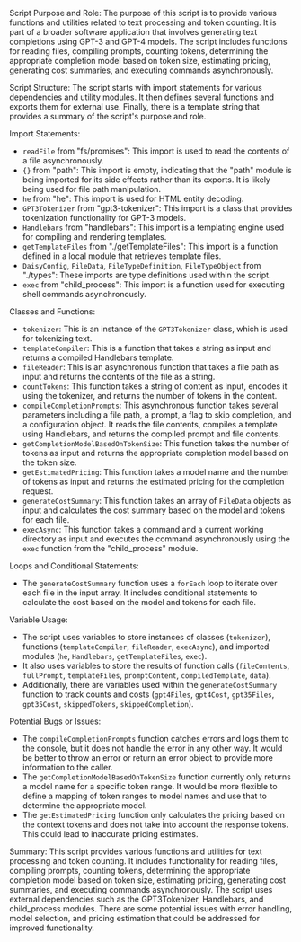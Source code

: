 Script Purpose and Role:
The purpose of this script is to provide various functions and utilities related to text processing and token counting. It is part of a broader software application that involves generating text completions using GPT-3 and GPT-4 models. The script includes functions for reading files, compiling prompts, counting tokens, determining the appropriate completion model based on token size, estimating pricing, generating cost summaries, and executing commands asynchronously.

Script Structure:
The script starts with import statements for various dependencies and utility modules. It then defines several functions and exports them for external use. Finally, there is a template string that provides a summary of the script's purpose and role.

Import Statements:
- `readFile` from "fs/promises": This import is used to read the contents of a file asynchronously.
- `{}` from "path": This import is empty, indicating that the "path" module is being imported for its side effects rather than its exports. It is likely being used for file path manipulation.
- `he` from "he": This import is used for HTML entity decoding.
- `GPT3Tokenizer` from "gpt3-tokenizer": This import is a class that provides tokenization functionality for GPT-3 models.
- `Handlebars` from "handlebars": This import is a templating engine used for compiling and rendering templates.
- `getTemplateFiles` from "./getTemplateFiles": This import is a function defined in a local module that retrieves template files.
- `DaisyConfig`, `FileData`, `FileTypeDefinition`, `FileTypeObject` from "./types": These imports are type definitions used within the script.
- `exec` from "child_process": This import is a function used for executing shell commands asynchronously.

Classes and Functions:
- `tokenizer`: This is an instance of the `GPT3Tokenizer` class, which is used for tokenizing text.
- `templateCompiler`: This is a function that takes a string as input and returns a compiled Handlebars template.
- `fileReader`: This is an asynchronous function that takes a file path as input and returns the contents of the file as a string.
- `countTokens`: This function takes a string of content as input, encodes it using the tokenizer, and returns the number of tokens in the content.
- `compileCompletionPrompts`: This asynchronous function takes several parameters including a file path, a prompt, a flag to skip completion, and a configuration object. It reads the file contents, compiles a template using Handlebars, and returns the compiled prompt and file contents.
- `getCompletionModelBasedOnTokenSize`: This function takes the number of tokens as input and returns the appropriate completion model based on the token size.
- `getEstimatedPricing`: This function takes a model name and the number of tokens as input and returns the estimated pricing for the completion request.
- `generateCostSummary`: This function takes an array of `FileData` objects as input and calculates the cost summary based on the model and tokens for each file.
- `execAsync`: This function takes a command and a current working directory as input and executes the command asynchronously using the `exec` function from the "child_process" module.

Loops and Conditional Statements:
- The `generateCostSummary` function uses a `forEach` loop to iterate over each file in the input array. It includes conditional statements to calculate the cost based on the model and tokens for each file.

Variable Usage:
- The script uses variables to store instances of classes (`tokenizer`), functions (`templateCompiler`, `fileReader`, `execAsync`), and imported modules (`he`, `Handlebars`, `getTemplateFiles`, `exec`).
- It also uses variables to store the results of function calls (`fileContents`, `fullPrompt`, `templateFiles`, `promptContent`, `compiledTemplate`, `data`).
- Additionally, there are variables used within the `generateCostSummary` function to track counts and costs (`gpt4Files`, `gpt4Cost`, `gpt35Files`, `gpt35Cost`, `skippedTokens`, `skippedCompletion`).

Potential Bugs or Issues:
- The `compileCompletionPrompts` function catches errors and logs them to the console, but it does not handle the error in any other way. It would be better to throw an error or return an error object to provide more information to the caller.
- The `getCompletionModelBasedOnTokenSize` function currently only returns a model name for a specific token range. It would be more flexible to define a mapping of token ranges to model names and use that to determine the appropriate model.
- The `getEstimatedPricing` function only calculates the pricing based on the context tokens and does not take into account the response tokens. This could lead to inaccurate pricing estimates.

Summary:
This script provides various functions and utilities for text processing and token counting. It includes functionality for reading files, compiling prompts, counting tokens, determining the appropriate completion model based on token size, estimating pricing, generating cost summaries, and executing commands asynchronously. The script uses external dependencies such as the GPT3Tokenizer, Handlebars, and child_process modules. There are some potential issues with error handling, model selection, and pricing estimation that could be addressed for improved functionality.